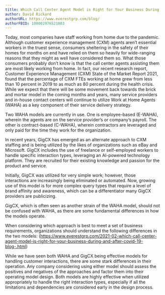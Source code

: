 ```yaml
---
title: Which Call Center Agent Model is Right for Your Business During and After COVID-19?
author: David Rickard
authorURL: https://www.everestgrp.com/blog/
authorFBID: 100002976521003
---
```



Today, most companies have staff working from home due to the pandemic. Although customer experience management (CXM) agents aren’t essential workers in the truest sense, consumers sheltering in the safety of their homes for months on end have relied on them so heavily for wide-ranging reasons that they might as well have considered them so. What those consumers probably don’t know is that the call center agents assisting them are most likely working from home. In fact, our recent research report, Customer Experience Management (CXM) State of the Market Report 2021, found that the percentage of CXM FTEs working at home grew from less than 10 percent in 2019 to as much as 80 percent during the health crisis. While we expect that there will be some movement back towards the brick and mortar model in the coming months and years, many service providers and in-house contact centers will continue to utilize Work at Home Agents (WAHA) as a key component of their service delivery strategy.

<!--truncate-->

Two WAHA models are currently in use. One is employee-based (E-WAHA), wherein the agents are on the service provider’s or company’s payroll. The other is contract-based (C-WAHA), wherein contractors are leveraged and only paid for the time they work for the organization.

In recent years, GigCX has emerged as an alternate approach to CXM staffing and is being utilized by the likes of organizations such as eBay and Microsoft. GigCX includes the use of freelance or self-employed workers to handle specific interaction types, leveraging an AI-powered technology platform. They are recruited for their existing knowledge and passion for the product and service.

Initially, GigCX was utilized for very simple work; however, those interactions are increasingly being eliminated or automated. Now, growing use of this model is for more complex query types that require a level of brand affinity and awareness, which can be a differentiator many GigCX providers are publicizing.

GigCX, which is often seen as another strain of the WAHA model, should not be confused with WAHA, as there are some fundamental differences in how the models operate.

When considering which approach is best to meet a set of business requirements, organizations should understand the following differences in the two models: (https://www.everestgrp.com/2021-02-which-call-center-agent-model-is-right-for-your-business-during-and-after-covid-19-blog-.html)

While we have seen both WAHA and GigCX being effective models for handling customer interactions, there are some stark differences in their operation. Any company considering using either model should assess the positives and negatives of the approaches and factor them into their operating model design. Both models are highly effective when utilized appropriately to handle the right interaction types, especially if all the limitations and dependencies are considered early in the design process.

